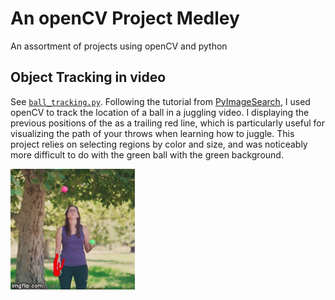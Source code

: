 # An openCV Project Medley
An assortment of projects using openCV and python

## Object Tracking in video
See [`ball_tracking.py`](scripts/ball_tracking.py). Following the tutorial from [PyImageSearch](https://www.pyimagesearch.com/2015/09/14/ball-tracking-with-opencv/), I used openCV to track the location of a ball in a juggling video. I displaying the previous positions of the as a trailing red line, which is particularly useful for visualizing the path of your throws when learning how to juggle. This project relies on selecting regions by color and size, and was noticeably more difficult to do with the green ball with the green background.

![juggle gif](img/juggle_track.gif)
